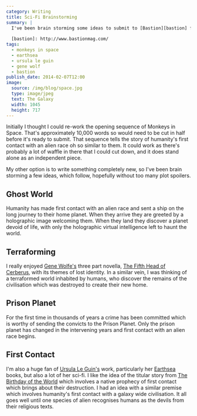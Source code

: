```yaml
---
category: Writing
title: Sci-Fi Brainstorming
summary: |
  I've been brain storming some ideas to submit to [Bastion][bastion] for their first issue.
    
  [bastion]: http://www.bastionmag.com/
tags: 
  - monkeys in space
  - earthsea
  - ursula le guin
  - gene wolf
  - bastion
publish_date: 2014-02-07T12:00
image:
  source: /img/blog/space.jpg
  type: image/jpeg
  text: The Galaxy
  width: 1045
  height: 717
---
```


Initially I thought I could re-work the opening sequence of Monkeys in Space. That's approximately 10,000 words so would need to be cut in half before it's ready to submit. That sequence tells the story of humanity's first contact with an alien race oh so similar to them. It could work as there's probably a lot of waffle in there that I could cut down, and it does stand alone as an independent piece.

My other option is to write something completely new, so I've been brain storming a few ideas, which follow, hopefully without too many plot spoilers.

## Ghost World

Humanity has made first contact with an alien race and sent a ship on the long journey to their home planet. When they arrive they are greeted by a holographic image welcoming them. When they land they discover a planet devoid of life, with only the holographic virtual intelligence left to haunt the world.

## Terraforming

I really enjoyed [Gene Wolfe's][gene] three part novella, [The Fifth Head of Cerberus][cerberus], with its themes of lost identity. In a similar vein, I was thinking of a terraformed world inhabited by humans, who discover the remains of the civilisation which was destroyed to create their new home.

## Prison Planet

For the first time in thousands of years a crime has been committed which is worthy of sending the convicts to the Prison Planet. Only the prison planet has changed in the intervening years and first contact with an alien race begins.

## First Contact

I'm also a huge fan of [Ursula Le Guin's][ursula] work, particularly her [Earthsea][earthsea] books, but also a lot of her sci-fi. I like the idea of the titular story from [The Birthday of the World][birthday] which involves a native prophecy of first contact which brings about their destruction. I had an idea with a similar premise which involves humanity's first contact with a galaxy wide civilisation. It all goes well until one species of alien recognises humans as the devils from their religious texts.


[gene]: https://en.wikipedia.org/wiki/Gene_Wolfe
[cerberus]: https://en.wikipedia.org/wiki/The_Fifth_Head_of_Cerberus
[ursula]: http://www.ursulakleguin.com/
[earthsea]: https://en.wikipedia.org/wiki/Earthsea
[birthday]: https://en.wikipedia.org/wiki/The_Birthday_of_the_World
